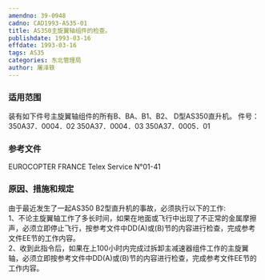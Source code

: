 ```yaml
---
amendno: 39-0948  
cadno: CAD1993-AS35-01  
title: AS350主旋翼轴组件的检查。  
publishdate: 1993-03-16  
effdate: 1993-03-16  
tags: AS35  
categories: 东北管理局  
author: 屠泽轶  
---
```

  
### 适用范围  
装有如下件号主旋翼轴组件的所有B、BA、B1、B2、 D型AS350直升机。 件号：350A37．0004．02
350A37．0004．03
350A37．0005．01  
  
<!--more-->  
### 参考文件  
EUROCOPTER FRANCE  Telex  Service N°01-41  
  
### 原因、措施和规定  
由于最近发生了一起AS350 B2型直升机的事故，必须执行以下的工作:  
    1、不论主旋翼轴工作了多长时间，如果在地面或飞行中出现了不正常的金属摩擦声，必须立即停止飞行，按参考文件中DD(A)或(B)节的内容进行检查，完成参考文件EE节的工作内容。  
2、收到此指令后，如果在上100小时内完成过拆卸主减速器组件工作的主旋翼轴，必须立即按参考文件中DD(A)或(B)节的内容进行检查，完成参考文件EE节的工作内容。  
  
